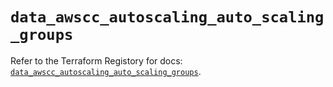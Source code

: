 # `data_awscc_autoscaling_auto_scaling_groups`

Refer to the Terraform Registory for docs: [`data_awscc_autoscaling_auto_scaling_groups`](https://registry.terraform.io/providers/hashicorp/awscc/0.70.0/docs/data-sources/autoscaling_auto_scaling_groups).
